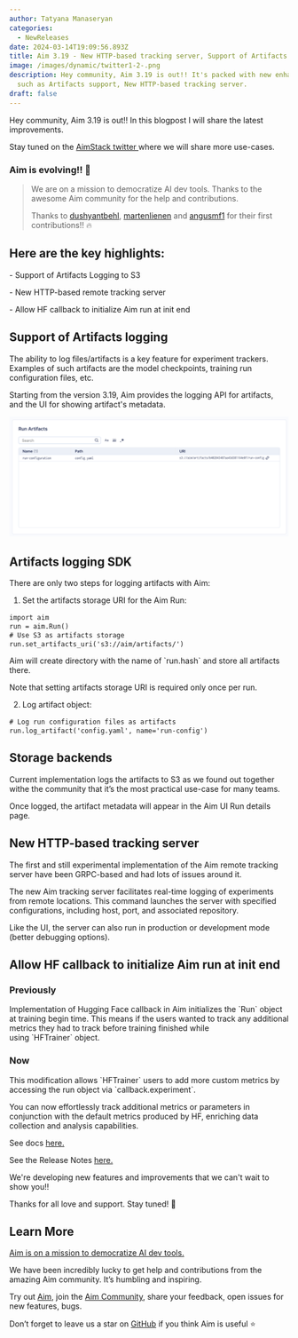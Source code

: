 ```yaml
---
author: Tatyana Manaseryan
categories:
  - NewReleases
date: 2024-03-14T19:09:56.893Z
title: Aim 3.19 - New HTTP-based tracking server, Support of Artifacts logging
image: /images/dynamic/twitter1-2-.png
description: Hey community, Aim 3.19 is out!! It's packed with new enhancements,
  such as Artifacts support, New HTTP-based tracking server.
draft: false
---
```

Hey community, Aim 3.19 is out!! In this blogpost I will share the latest improvements.



Stay tuned on the [AimStack twitter ](https://twitter.com/aimstackio)where we will share more use-cases.

### Aim is evolving!! 🚀

> We are on a mission to democratize AI dev tools. Thanks to the awesome Aim community for the help and contributions.
>
> Thanks to [dushyantbehl](https://github.com/dushyantbehl), [martenlienen](https://github.com/martenlienen) and [angusmf1](https://github.com/angusmf1) for their first contributions!! 🔥

## Here are the key highlights:

\- Support of Artifacts Logging to S3

\- New HTTP-based remote tracking server

\- Allow HF callback to initialize Aim run at init end

## Support of Artifacts logging



The ability to log files/artifacts is a key feature for experiment trackers. Examples of such artifacts are the model checkpoints, training run configuration files, etc.

Starting from the version 3.19, Aim provides the logging API for artifacts, and the UI for showing artifact's metadata.

![Run Artifacts](/images/dynamic/run-overview-artifacts.png "Run Artifacts")

## Artifacts logging SDK

There are only two steps for logging artifacts with Aim:

1. Set the artifacts storage URI for the Aim Run:

```
import aim
run = aim.Run()
# Use S3 as artifacts storage
run.set_artifacts_uri('s3://aim/artifacts/')
```

Aim will create directory with the name of \`run.hash\` and store all artifacts there.

Note that setting artifacts storage URI is required only once per run.

2. Log artifact object:

```
# Log run configuration files as artifacts
run.log_artifact('config.yaml', name='run-config')
```

## Storage backends

Current implementation logs the artifacts to S3 as we found out together withe the community that it’s the most practical use-case for many teams.

Once logged, the artifact metadata will appear in the Aim UI Run details page.

## New HTTP-based tracking server

The first and still experimental implementation of the Aim remote tracking server have been GRPC-based and had lots of issues around it. 

The new Aim tracking server facilitates real-time logging of experiments from remote locations. This  command launches the server with specified configurations, including host, port, and associated repository.

Like the UI, the server can also run in production or development mode (better debugging options).

## Allow HF callback to initialize Aim run at init end



### Previously

Implementation of Hugging Face callback in Aim initializes the \`Run\` object at training begin time. This means if the users wanted to track any additional metrics they had to track before training finished while using \`HFTrainer\` object.

### Now

This modification allows \`HFTrainer\` users to add more custom metrics by accessing the run object via \`callback.experiment\`. 

You can now effortlessly track additional metrics or parameters in conjunction with the default metrics produced by HF, enriching data collection and analysis capabilities.

See docs [here.](https://aimstack.readthedocs.io/en/latest/)[](https://aimstack.readthedocs.io/en/latest/)

See the Release Notes [here.](https://github.com/aimhubio/aim/releases/tag/v3.19.0)

We're developing new features and improvements that we can't wait to show you!!

Thanks for all love and support. Stay tuned! 🚀

## Learn More

[Aim is on a mission to democratize AI dev tools.](https://aimstack.readthedocs.io/en/latest/overview.html) 

We have been incredibly lucky to get help and contributions from the amazing Aim community. It’s humbling and inspiring.

Try out [Aim](https://github.com/aimhubio/aim), join the [Aim Community](https://community.aimstack.io/)[](https://community.aimstack.io/), share your feedback, open issues for new features, bugs.



Don’t forget to leave us a star on [GitHub](https://github.com/aimhubio/aim) if you think Aim is useful ⭐️